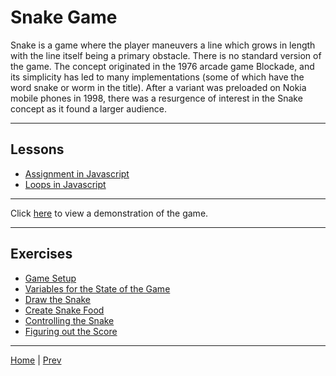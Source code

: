 # Snake Game

Snake is a game where the player maneuvers a line which grows in length with the line itself being a primary obstacle. There is no standard version of the game. The concept originated in the 1976 arcade game Blockade, and its simplicity has led to many implementations (some of which have the word snake or worm in the title). After a variant was preloaded on Nokia mobile phones in 1998, there was a resurgence of interest in the Snake concept as it found a larger audience.

---

## Lessons

- [Assignment in Javascript](assignment)
- [Loops in Javascript](loops)

---

Click [here](https://hyperdev.com/#!/project/denim-scarer) to view a demonstration of the game.

---

## Exercises ##

- [Game Setup](1)
- [Variables for the State of the Game](2)
- [Draw the Snake](3)
- [Create Snake Food](4)
- [Controlling the Snake](5)
- [Figuring out the Score](6)

---

[Home](/) | [Prev](/6-shape-app/)
